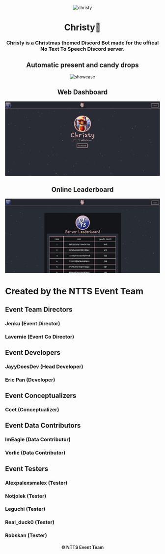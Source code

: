 <p align="center">
   <img src="https://raw.githubusercontent.com/JayyDoesDev/christy/main/.github/assets/christy.png?token=GHSAT0AAAAAACFELDBIVHWATW7M43JOPBJYZJ5LIMA" alt="christy" width="1920">
</p>
<h1 align="center">Christy🎄</h1>
<h3 align="center"> Christy is a Christmas themed Discord Bot made for the offical No Text To Speech Discord server.</h3>

<h2 align="center">Automatic present and candy drops</h2>
<p align="center">
   <img src="https://github.com/JayyDoesDev/christy/blob/main/.github/assets/Discord_GArwcAEKHt.gif" alt="showcase">
</p>
<h2 align="center">Web Dashboard</h2>
<p align="center">
   <img src="https://github.com/JayyDoesDev/christy/blob/main/.github/assets/firefox_z2DZHnoP9c.gif" alt="showcase">
</p>
<h2 align="center">Online Leaderboard</h2>
<p align="center">
   <img src="https://github.com/JayyDoesDev/christy/blob/main/.github/assets/leaderboard.png" alt="showcase">
</p>

<h1 align="left">Created by the NTTS Event Team</h1>
<h2 align="left">Event Team Directors</h2>
<h3 align="left">Jenku (Event Director)</h3>
<h3 align="left">Lavernie (Event Co Director)</h3>
<h2 align="left">Event Developers</h2>
<h3 align="left">JayyDoesDev (Head Developer)</h3>
<h3 align="left">Eric Pan (Developer)</h3>
<h2 align="left">Event Conceptualizers</h2>
<h3 align="left">Ccet (Conceptualizer)</h3>
<h2 align="left">Event Data Contributors</h2>
<h3 align="left">ImEagle (Data Contributor)</h3>
<h3 align="left">Vorlie (Data Contributor)</h3>
<h2 align="left">Event Testers</h2>
<h3 align="left">Alexpalexsmalex (Tester)</h3>
<h3 align="left">Notjolek (Tester)</h3>
<h3 align="left">Leguchi (Tester)</h3>
<h3 align="left">Real_duck0 (Tester)</h3>
<h3 align="left">Robskan (Tester)</h3>
<h4 align="center">&copy NTTS Event Team</h4>